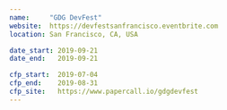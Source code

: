 ```yaml
---
name:     "GDG DevFest"
website:  https://devfestsanfrancisco.eventbrite.com
location: San Francisco, CA, USA

date_start: 2019-09-21
date_end:   2019-09-21

cfp_start:  2019-07-04
cfp_end:    2019-08-31
cfp_site:   https://www.papercall.io/gdgdevfest
---
```

